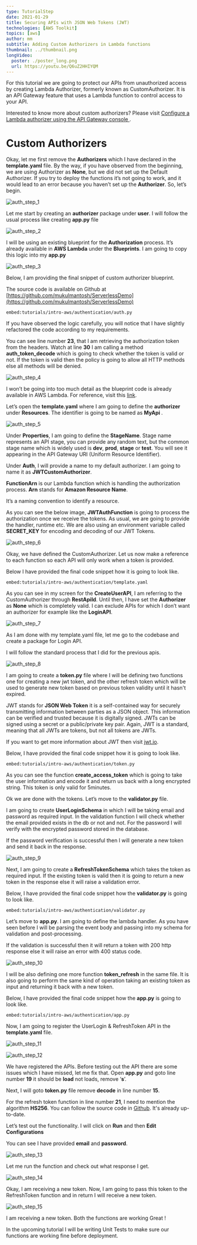 ```yaml
---
type: TutorialStep
date: 2021-01-29
title: Securing APIs with JSON Web Tokens (JWT)
technologies: [AWS Toolkit]
topics: [aws]
author: mm
subtitle: Adding Custom Authorizers in Lambda functions
thumbnail: ../thumbnail.png
longVideo:
  poster: ./poster_long.png
  url: https://youtu.be/Q6uZ2HHIYQM
---
```


For this tutorial we are going to protect our APIs from unauthorized access by 
creating Lambda Authorizer, formerly known as CustomAuthorizer. 
It is an API Gateway feature that uses a Lambda function to control access
to your API.


Interested to know more about custom authorizers? Please visit [Configure a Lambda authorizer using the API Gateway console
](https://docs.aws.amazon.com/apigateway/latest/developerguide/configure-api-gateway-lambda-authorization-with-console.html). 

# Custom Authorizers

Okay, let me first remove the <strong>Authorizers</strong> which I have declared 
in the <strong>template.yaml</strong> file. By the way, if you have observed from
the beginning, we are using Authorizer as <strong>None</strong>, but we did not set up
the Default Authorizer. If you try to deploy the functions it’s not going to work,
and it would lead to an error because you haven’t set up the <strong>Authorizer</strong>. So, let’s begin.

![auth_step_1](./steps/step1.png)

Let me start by creating an <strong>authorizer</strong> package under <strong>user</strong>. I 
will follow the usual process like creating <strong>app.py</strong> file

![auth_step_2](./steps/step2.png)

I will be using an existing blueprint for the <strong>Authorization</strong> process.
It’s already available in <strong>AWS Lambda</strong> under the <strong>Blueprints</strong>. I
am going to copy this logic into my <strong>app.py</strong>

![auth_step_3](./steps/step3.png)

Below, I am providing the final snippet of custom authorizer blueprint. 

The source code is available on Github at [https://github.com/mukulmantosh/ServerlessDemo](https://github.com/mukulmantosh/ServerlessDemo)

`embed:tutorials/intro-aws/authentication/auth.py`

If you have observed the logic carefully, you will notice that I have slightly refactored the code according to my requirements.


You can see line number <strong>23</strong>, that I am retrieving the authorization
token from the headers. Watch at  line <strong>30</strong> I am calling a method <strong>auth_token_decode</strong>
which is going to check whether the token is valid or not. If the token is 
valid then the policy is going to allow all HTTP methods else all methods will 
be denied.

![auth_step_4](./steps/step4.png)

I won’t be going into too much detail as the blueprint code is already available in AWS Lambda. For reference, visit this [link](https://github.com/awslabs/aws-apigateway-lambda-authorizer-blueprints).

Let’s open the <strong>template.yaml</strong> where I am going to define the <strong>authorizer</strong> under <strong>Resources</strong>. 
The identifier is going to be named as <strong>MyApi </strong>.


![auth_step_5](./steps/step5.png)


Under <strong>Properties</strong>, I am going to define the <strong>StageName</strong>. Stage name 
represents an API stage, you can provide any random text, but the common stage name 
which is widely used is <strong>dev</strong>, <strong>prod</strong>, <strong>stage</strong> or <strong>test</strong>. 
You will see it appearing in the API Gateway URI (Uniform Resource Identifier).

Under <strong>Auth</strong>, I will provide a name to my default authorizer. 
I am going to name it as <strong>JWTCustomAuthorizer</strong>.

<strong>FunctionArn</strong> is our Lambda function which is handling the
authorization process. <strong>Arn</strong> stands 
for <strong>Amazon Resource Name</strong>. 


It’s a naming convention to identify a resource.


As you can see the below image, <strong>JWTAuthFunction</strong> is going to process
the authorization once we receive the tokens.  As usual, we are going to provide the
handler, runtime etc. We are also using an environment variable 
called <strong>SECRET_KEY</strong> for encoding and decoding of our JWT Tokens. 

![auth_step_6](./steps/step6.png)

Okay, we have defined the CustomAuthorizer. Let us now make a reference to each
function so each API will only work when a token is provided.

Below I have provided the final code snippet how it is going to look like.

`embed:tutorials/intro-aws/authentication/template.yaml`


As you can see in my screen for the <strong>CreateUserAPI</strong>, I am referring to
the CustomAuthorizer through <strong>RestApiId</strong>. Until then, I have 
set the <strong>Authorizer</strong> as <strong>None</strong> which is completely
valid. I can exclude APIs for which I don’t want an authorizer for example
like the <strong>LoginAPI</strong>.

![auth_step_7](./steps/step7.png)


As I am done with my template.yaml file, let me go to the codebase
and create a package for Login API. 

I will follow the standard process that I did for the previous apis. 

![auth_step_8](./steps/step8.png)


I am going to create a <strong>token.py</strong> file where I will be defining two
functions one for creating a new jwt token, and the other refresh token 
which will be used to generate new token based on previous token validity
until it hasn't expired.

JWT stands for <strong>JSON Web Token</strong> it is a self-contained way for
securely transmitting information between parties as a JSON object. This information
can be verified and trusted because it is digitally signed. JWTs can be signed using
a secret or a public/private key pair. Again, JWT is a standard, meaning that all
JWTs are tokens, but not all tokens are JWTs.

If you want to get more information about JWT then visit [jwt.io](https://jwt.io/).

Below, I have provided the final code snippet how it is going to look like.

`embed:tutorials/intro-aws/authentication/token.py`

As you can see the function <strong>create_access_token</strong> which is going to take
the user information and encode it and return us back with a long 
encrypted string. This token is only valid for 5minutes.

Ok we are done with the tokens. Let’s move to the <strong>validator.py</strong> file.

I am going to create <strong>UserLoginSchema</strong> in which I will be taking
email and password as required input. In the validation function I will check whether
the email provided exists in the db or not and not. For the password I will verify
with the encrypted password stored in the database.

If the password verification is successful then I will generate a new token
and send it back in the response.

![auth_step_9](./steps/step9.png)

Next, I am going to create a <strong>RefreshTokenSchema</strong> which takes the 
token as required input. If the existing token is valid then it is going 
to return a new token in the response else it will raise a validation error.

Below, I have provided the final code snippet how the <strong>validator.py</strong> is going to look like.

`embed:tutorials/intro-aws/authentication/validator.py`


Let’s move to <strong>app.py</strong>. I am going to define the lambda handler.
As you have seen before I will be parsing the event body and passing into my 
schema for validation and post-processing. 

If the validation is successful then it will return a token with 
200 http response else it will raise an error with 400 status code.

![auth_step_10](./steps/step10.png)

I will be also defining one more function <strong>token_refresh</strong> in the same file. 
It is also going to perform the same kind of operation taking an existing token as
input and returning it back with a new token.

Below, I have provided the final code snippet how the <strong>app.py</strong> is going to look like.

`embed:tutorials/intro-aws/authentication/app.py`

Now, I am going to register the UserLogin & RefreshToken API in 
the <strong>template.yaml</strong> file.

![auth_step_11](./steps/step11.png)

![auth_step_12](./steps/step12.png)


We have registered the APIs. Before testing out the API there are some
issues which I have missed, let me fix that. Open <strong>app.py</strong> and
goto line number <strong>19</strong> it should be <strong>load</strong> not loads, remove ‘<strong>s</strong>’.

Next, I will goto <strong>token.py</strong> file remove <strong>decode</strong> in line number <strong>15</strong>. 

For the refresh token function in line number <strong>21</strong>, I need to 
mention the algorithm <strong>HS256</strong>. You can follow the source code in [Github](https://github.com/mukulmantosh/ServerlessDemo).
It's already up-to-date.


Let’s test out the functionality. I will click on <strong>Run</strong> and then <strong>Edit Configurations</strong>

You can see I have provided <strong>email</strong> and <strong>password</strong>. 

![auth_step_13](./steps/step13.png)

Let me run the function and check out what response I get.

![auth_step_14](./steps/step14.png)

Okay, I am receiving a new token. Now, I am going to pass this token to the RefreshToken function and in return I will receive a new token.

![auth_step_15](./steps/step15.png)


I am receiving a new token. Both the functions are working Great !

In the upcoming tutorial I will be writing Unit Tests to make sure our functions are working fine before deployment.


